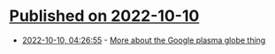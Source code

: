 # [Published on 2022-10-10](index.md)

* [2022-10-10, 04:26:55](https://lobste.rs/s/ajsx2q/more_about_google_plasma_globe_thing) - [More about the Google plasma globe thing](https://lcamtuf.coredump.cx/plasma_globe.txt)
